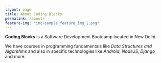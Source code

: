 ```yaml
---
layout: page
title: About Coding Blocks
permalink: /about/
feature-img: "img/sample_feature_img_2.png"
---
```


**Coding Blocks** is a Software Development Bootcamp located in New Delhi.

We have courses in programming fundamentals like _Data Structures and Algorithms_ and also in specific technologies like _Android_, _NodeJS_, _Django_ and more.
